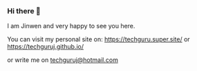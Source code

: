 ### Hi there 👋

I am Jinwen and very happy to see you here.

You can visit my personal site on:
https://techguru.super.site/
or
https://techguruj.github.io/

or write me on techguruj@hotmail.com
<!--
**techguruj/techguruj** is a ✨ _special_ ✨ repository because its `README.md` (this file) appears on your GitHub profile.

Here are some ideas to get you started:

- 🔭 I’m currently working on ...
- 🌱 I’m currently learning ...
- 👯 I’m looking to collaborate on ...
- 🤔 I’m looking for help with ...
- 💬 Ask me about ...
- 📫 How to reach me: ...
- 😄 Pronouns: ...
- ⚡ Fun fact: ...
-->
